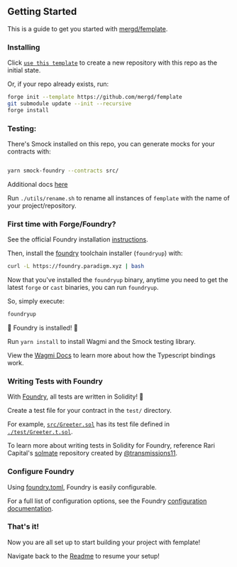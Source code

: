 ## Getting Started

This is a guide to get you started with [mergd/femplate](https://github.com/mergd/femplate).

### Installing

Click [`use this template`](https://github.com/mergd/femplate/generate) to create a new repository with this repo as the initial state.

Or, if your repo already exists, run:

```sh
forge init --template https://github.com/mergd/femplate
git submodule update --init --recursive
forge install

```

### Testing:

There's Smock installed on this repo, you can generate mocks for your contracts with:

```sh

yarn smock-foundry --contracts src/
```

Additional docs [here](https://github.com/defi-wonderland/smock-foundry)

Run `./utils/rename.sh` to rename all instances of `femplate` with the name of your project/repository.

### First time with Forge/Foundry?

See the official Foundry installation [instructions](https://github.com/foundry-rs/foundry/blob/master/README.md#installation).

Then, install the [foundry](https://github.com/foundry-rs/foundry) toolchain installer (`foundryup`) with:

```bash
curl -L https://foundry.paradigm.xyz | bash
```

Now that you've installed the `foundryup` binary,
anytime you need to get the latest `forge` or `cast` binaries,
you can run `foundryup`.

So, simply execute:

```bash
foundryup
```

🎉 Foundry is installed! 🎉

Run `yarn install` to install Wagmi and the Smock testing library.

View the [Wagmi Docs](https://wagmi.sh/cli/plugins/foundry) to learn more about how the Typescript bindings work.

### Writing Tests with Foundry

With [Foundry](https://github.com/foundry-rs/foundry), all tests are written in Solidity! 🥳

Create a test file for your contract in the `test/` directory.

For example, [`src/Greeter.sol`](./src/Greeter.sol) has its test file defined in [`./test/Greeter.t.sol`](./test/Greeter.t.sol).

To learn more about writing tests in Solidity for Foundry, reference Rari Capital's [solmate](https://github.com/Rari-Capital/solmate/tree/main/src/test) repository created by [@transmissions11](https://twitter.com/transmissions11).

### Configure Foundry

Using [foundry.toml](./foundry.toml), Foundry is easily configurable.

For a full list of configuration options, see the Foundry [configuration documentation](https://github.com/foundry-rs/foundry/blob/master/config/README.md#all-options).

### That's it!

Now you are all set up to start building your project with femplate!

Navigate back to the [Readme](./README.md) to resume your setup!

